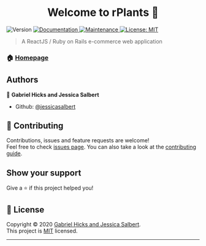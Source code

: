 <h1 align="center">Welcome to rPlants 👋</h1>
<p>
  <img alt="Version" src="https://img.shields.io/badge/version-0.1.0-blue.svg?cacheSeconds=2592000" />
  <a href="https://github.com/jessicasalbert/rplants-front#readme" target="_blank">
    <img alt="Documentation" src="https://img.shields.io/badge/documentation-yes-brightgreen.svg" />
  </a>
  <a href="https://github.com/jessicasalbert/rplants-front/graphs/commit-activity" target="_blank">
    <img alt="Maintenance" src="https://img.shields.io/badge/Maintained%3F-yes-green.svg" />
  </a>
  <a href="https://github.com/jessicasalbert/rplants-front/blob/master/LICENSE" target="_blank">
    <img alt="License: MIT" src="https://img.shields.io/github/license/jessicasalbert/rplants" />
  </a>
</p>

> A ReactJS / Ruby on Rails e-commerce web application

### 🏠 [Homepage](http://rplants-frontend.herokuapp.com/)

## Authors

👤 **Gabriel Hicks and Jessica Salbert**

* Github: [@jessicasalbert](https://github.com/jessicasalbert)

## 🤝 Contributing

Contributions, issues and feature requests are welcome!<br />Feel free to check [issues page](https://github.com/jessicasalbert/rplants-front/issues). You can also take a look at the [contributing guide](https://github.com/jessicasalbert/rplants-front/blob/master/CONTRIBUTING.md).

## Show your support

Give a ⭐️ if this project helped you!

## 📝 License

Copyright © 2020 [Gabriel Hicks and Jessica Salbert](https://github.com/jessicasalbert).<br />
This project is [MIT](https://github.com/jessicasalbert/rplants-front/blob/master/LICENSE) licensed.

***
